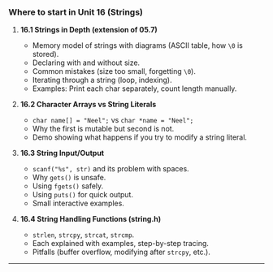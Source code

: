 ### **Where to start in Unit 16 (Strings)**

1. **16.1 Strings in Depth (extension of 05.7)**

   * Memory model of strings with diagrams (ASCII table, how `\0` is stored).
   * Declaring with and without size.
   * Common mistakes (size too small, forgetting `\0`).
   * Iterating through a string (loop, indexing).
   * Examples: Print each char separately, count length manually.

2. **16.2 Character Arrays vs String Literals**

   * `char name[] = "Neel";` vs `char *name = "Neel";`
   * Why the first is mutable but second is not.
   * Demo showing what happens if you try to modify a string literal.

3. **16.3 String Input/Output**

   * `scanf("%s", str)` and its problem with spaces.
   * Why `gets()` is unsafe.
   * Using `fgets()` safely.
   * Using `puts()` for quick output.
   * Small interactive examples.

4. **16.4 String Handling Functions (string.h)**

   * `strlen`, `strcpy`, `strcat`, `strcmp`.
   * Each explained with examples, step-by-step tracing.
   * Pitfalls (buffer overflow, modifying after `strcpy`, etc.).

---